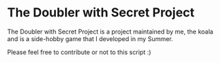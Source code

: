 # The Doubler with Secret Project

The Doubler with Secret Project is a project maintained by me, the koala and is a side-hobby game that I developed in my Summer.

Please feel free to contribute or not to this script :)
